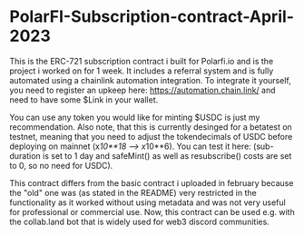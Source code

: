 # PolarFI-Subscription-contract-April-2023

This is the ERC-721 subscription contract i built for Polarfi.io and is the project i worked on for 1 week. It includes a referral system and is fully automated using a chainlink automation integration. To integrate it yourself, you need to register an upkeep here: https://automation.chain.link/ and need to have some $Link in your wallet. 

You can use any token you would like for minting $USDC is just my recommendation. Also note, that this is currently desinged for a betatest on testnet, meaning that you need to adjust the tokendecimals of USDC before deploying on mainnet (x*10**18 --> x*10**6). You can test it here: (sub-duration is set to 1 day and safeMint() as well as resubscribe() costs are set to 0, so no need for USDC).

This contract differs from the basic contract i uploaded in february because the "old" one was (as stated in the README) very restricted in the functionality as it worked without using metadata and was not very useful for professional or commercial use. Now, this contract can be used e.g. with the collab.land bot that is widely used for web3 discord communities.
